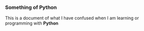 ### Something of Python
This is a document of what I have confused when I am learning or programming with **Python**

